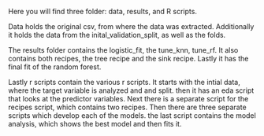 Here you will find three folder: data, results, and R scripts.

Data holds the original csv, from where the data was extracted. Additionally it holds the data from the inital_validation_split, as well as the folds. 

The results folder contains the logistic_fit, the tune_knn, tune_rf.
It also contains both recipes, the tree recipe and the sink recipe. Lastly it has the final fit of the random forest.

Lastly r scripts contain the various r scripts. It starts with the intial data, where the target variable is analyzed and and split. then it has an eda script that looks at the predictor variables. Next there is a separate script for the recipes script, which contains two recipes. Then there are three separate scripts which develop each of the models. the last script contains the model analysis, which shows the best model and then fits it.

